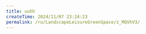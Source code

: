 ```yaml
---
title: uuhh
createTime: 2024/11/07 23:24:23
permalink: /ru/LandscapeLeisureGreenSpace/z_MQVhV3/
---
```

